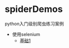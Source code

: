 # spiderDemos
python入门级别爬虫练习案例
<br>
* 使用selenium
  * [基础1](https://github.com/Stringxy/spiderDemos/blob/master/test.py)
